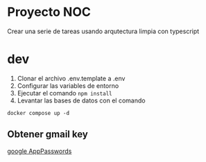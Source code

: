 # Proyecto NOC
Crear una serie de tareas usando arqutectura limpia
con typescript

# dev
1. Clonar el archivo .env.template a .env
2. Configurar las variables de entorno
3. Ejecutar el comando ```npm install```
4. Levantar las bases de datos con el comando
```
docker compose up -d
```

## Obtener gmail key

[google AppPasswords](https://myaccount.google.com/u/0/apppasswords)